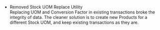 - Removed Stock UOM Replace Utility    
  Replacing UOM and Conversion Factor in existing transactions broke the integrity of data. The cleaner solution is to create new Products for a different Stock UOM, and keep existing transactions as they are.
